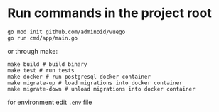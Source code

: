 # Run commands in the project root

```shell
go mod init github.com/adminoid/vuego
go run cmd/app/main.go
```

or through make:
```shell
make build # build binary
make test # run tests
make docker # run postgresql docker container
make migrate-up # load migrations into docker container
make migrate-down # unload migrations into docker container
```

for environment edit `.env` file
